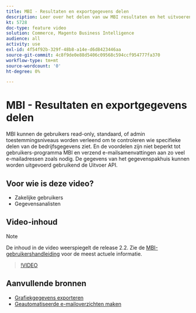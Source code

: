 ```yaml
---
title: MBI - Resultaten en exportgegevens delen
description: Leer over het delen van uw MBI resultaten en het uitvoeren van gegevens voor integratie met andere bedrijfshulpmiddelen.
kt: 5728
doc-type: feature video
solution: Commerce, Magento Business Intelligence
audience: all
activity: use
exl-id: 4f54f92b-329f-48b8-a14e-d6d8423446aa
source-git-commit: 4c8f9de0e88d5406c09568c594ccf954777fa370
workflow-type: tm+mt
source-wordcount: '0'
ht-degree: 0%

---
```


# MBI - Resultaten en exportgegevens delen

MBI kunnen de gebruikers read-only, standaard, of admin toestemmingsniveaus worden verleend om te controleren wie specifieke delen van de bedrijfsgegevens ziet. En de voordelen zijn niet beperkt tot gebruikers-programma MBI en verzend e-mailsamenvattingen aan zo veel e-mailadressen zoals nodig. De gegevens van het gegevenspakhuis kunnen worden uitgevoerd gebruikend de Uitvoer API.

## Voor wie is deze video?

- Zakelijke gebruikers
- Gegevensanalisten

## Video-inhoud

>[!NOTE]
>
>De inhoud in de video weerspiegelt de release 2.2. Zie de [MBI-gebruikershandleiding](https://docs.magento.com/mbi/) voor de meest actuele informatie.

>[!VIDEO](https://video.tv.adobe.com/v/35983?quality=12&learn=on)

## Aanvullende bronnen

- [Grafiekgegevens exporteren](https://docs.magento.com/mbi/data-user/export-data/exp-chart-dash.html)
- [Geautomatiseerde e-mailoverzichten maken](https://docs.magento.com/mbi/data-user/export-data/email-summaries.html)
